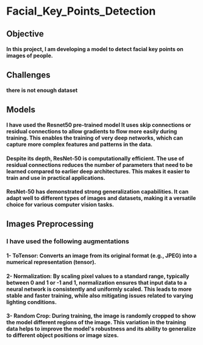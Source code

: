 # Facial_Key_Points_Detection
## Objective
#### In this project, I am developing a model to detect facial key points on images of people. 

## Challenges 
#### there is not enough dataset

## Models
#### I have used the Resnet50 pre-trained model It uses skip connections or residual connections to allow gradients to flow more easily during training. This enables the training of very deep networks, which can capture more complex features and patterns in the data.
#### Despite its depth, ResNet-50 is computationally efficient. The use of residual connections reduces the number of parameters that need to be learned compared to earlier deep architectures. This makes it easier to train and use in practical applications.
#### ResNet-50 has demonstrated strong generalization capabilities. It can adapt well to different types of images and datasets, making it a versatile choice for various computer vision tasks.

## Images Preprocessing 
### I have used the following augmentations 
#### 1- ToTensor: Converts an image from its original format (e.g., JPEG) into a numerical representation (tensor).
#### 2- Normalization: By scaling pixel values to a standard range, typically between 0 and 1 or -1 and 1, normalization ensures that input data to a neural network is consistently and uniformly scaled. This leads to more stable and faster training, while also mitigating issues related to varying lighting conditions.
#### 3- Random Crop: During training, the image is randomly cropped to show the model different regions of the image. This variation in the training data helps to improve the model's robustness and its ability to generalize to different object positions or image sizes.


